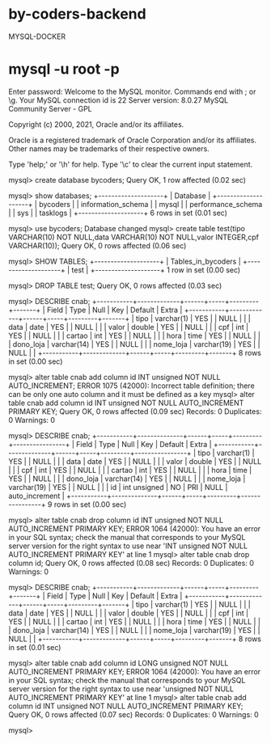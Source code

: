 # by-coders-backend

MYSQL-DOCKER

# mysql -u root -p
Enter password:
Welcome to the MySQL monitor.  Commands end with ; or \g.
Your MySQL connection id is 22
Server version: 8.0.27 MySQL Community Server - GPL

Copyright (c) 2000, 2021, Oracle and/or its affiliates.

Oracle is a registered trademark of Oracle Corporation and/or its
affiliates. Other names may be trademarks of their respective
owners.

Type 'help;' or '\h' for help. Type '\c' to clear the current input statement.

mysql> create database bycoders;
Query OK, 1 row affected (0.02 sec)

mysql> show databases;
+--------------------+
| Database           |
+--------------------+
| bycoders           |
| information_schema |
| mysql              |
| performance_schema |
| sys                |
| tasklogs           |
+--------------------+
6 rows in set (0.01 sec)

mysql> use bycoders;
Database changed
mysql> create table test(tipo VARCHAR(10) NOT NULL,data VARCHAR(10) NOT NULL,valor INTEGER,cpf VARCHAR(10));
Query OK, 0 rows affected (0.06 sec)

mysql> SHOW TABLES;
+--------------------+
| Tables_in_bycoders |
+--------------------+
| test               |
+--------------------+
1 row in set (0.00 sec)

mysql> DROP TABLE test;
Query OK, 0 rows affected (0.03 sec)

mysql> DESCRIBE cnab;
+-----------+-------------+------+-----+---------+-------+
| Field     | Type        | Null | Key | Default | Extra |
+-----------+-------------+------+-----+---------+-------+
| tipo      | varchar(1)  | YES  |     | NULL    |       |
| data      | date        | YES  |     | NULL    |       |
| valor     | double      | YES  |     | NULL    |       |
| cpf       | int         | YES  |     | NULL    |       |
| cartao    | int         | YES  |     | NULL    |       |
| hora      | time        | YES  |     | NULL    |       |
| dono_loja | varchar(14) | YES  |     | NULL    |       |
| nome_loja | varchar(19) | YES  |     | NULL    |       |
+-----------+-------------+------+-----+---------+-------+
8 rows in set (0.00 sec)

mysql> alter table cnab add column id INT unsigned NOT NULL AUTO_INCREMENT;
ERROR 1075 (42000): Incorrect table definition; there can be only one auto column and it must be defined as a key
mysql> alter table cnab add column id INT unsigned NOT NULL AUTO_INCREMENT PRIMARY KEY;
Query OK, 0 rows affected (0.09 sec)
Records: 0  Duplicates: 0  Warnings: 0

mysql> DESCRIBE cnab;
+-----------+--------------+------+-----+---------+----------------+
| Field     | Type         | Null | Key | Default | Extra          |
+-----------+--------------+------+-----+---------+----------------+
| tipo      | varchar(1)   | YES  |     | NULL    |                |
| data      | date         | YES  |     | NULL    |                |
| valor     | double       | YES  |     | NULL    |                |
| cpf       | int          | YES  |     | NULL    |                |
| cartao    | int          | YES  |     | NULL    |                |
| hora      | time         | YES  |     | NULL    |                |
| dono_loja | varchar(14)  | YES  |     | NULL    |                |
| nome_loja | varchar(19)  | YES  |     | NULL    |                |
| id        | int unsigned | NO   | PRI | NULL    | auto_increment |
+-----------+--------------+------+-----+---------+----------------+
9 rows in set (0.00 sec)

mysql> alter table cnab drop column id INT unsigned NOT NULL AUTO_INCREMENT PRIMARY KEY;
ERROR 1064 (42000): You have an error in your SQL syntax; check the manual that corresponds to your MySQL server version for the right syntax to use near 'INT unsigned NOT NULL AUTO_INCREMENT PRIMARY KEY' at line 1
mysql> alter table cnab drop column id;
Query OK, 0 rows affected (0.08 sec)
Records: 0  Duplicates: 0  Warnings: 0

mysql> DESCRIBE cnab;
+-----------+-------------+------+-----+---------+-------+
| Field     | Type        | Null | Key | Default | Extra |
+-----------+-------------+------+-----+---------+-------+
| tipo      | varchar(1)  | YES  |     | NULL    |       |
| data      | date        | YES  |     | NULL    |       |
| valor     | double      | YES  |     | NULL    |       |
| cpf       | int         | YES  |     | NULL    |       |
| cartao    | int         | YES  |     | NULL    |       |
| hora      | time        | YES  |     | NULL    |       |
| dono_loja | varchar(14) | YES  |     | NULL    |       |
| nome_loja | varchar(19) | YES  |     | NULL    |       |
+-----------+-------------+------+-----+---------+-------+
8 rows in set (0.01 sec)

mysql> alter table cnab add column id LONG unsigned NOT NULL AUTO_INCREMENT PRIMARY KEY;
ERROR 1064 (42000): You have an error in your SQL syntax; check the manual that corresponds to your MySQL server version for the right syntax to use near 'unsigned NOT NULL AUTO_INCREMENT PRIMARY KEY' at line 1
mysql> alter table cnab add column id INT unsigned NOT NULL AUTO_INCREMENT PRIMARY KEY;
Query OK, 0 rows affected (0.07 sec)
Records: 0  Duplicates: 0  Warnings: 0

mysql>
